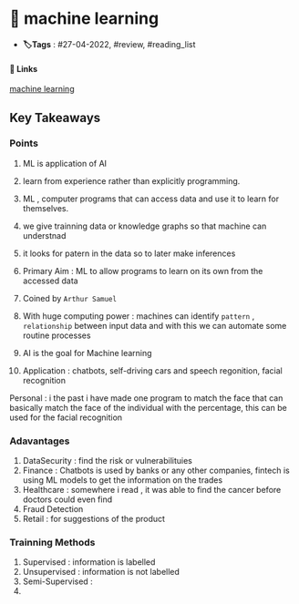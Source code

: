 # 📑 machine learning

- **🏷️Tags** : #27-04-2022, #review, #reading_list

#### 🔗 Links
[machine learning](https://www.expert.ai/blog/machine-learning-definition/)
[]()


## Key Takeaways

### Points 
1. ML is application of AI
2. learn from experience rather than explicitly programming.
3. ML , computer programs that can access data and use it to learn for themselves.


4.  we give trainning data or knowledge graphs so that machine can understnad
5. it looks for patern in the data so to later make inferences
6. Primary Aim : ML to allow programs to learn on its own from the accessed data

7. Coined by `Arthur Samuel` 
8. With huge computing power : machines can identify `pattern` , `relationship` between input data and with this we can automate some routine processes
9. AI is the goal for Machine learning
10. Application : chatbots, self-driving cars and speech regonition, facial recognition

Personal : i the past i have made one program to match the face that can basically match the face of the individual with the percentage, this can be used for the facial recognition

### Adavantages
1. DataSecurity : find the risk or vulnerabilituies 
2. Finance : Chatbots is used by banks or any other companies, fintech is using ML models to get the information on the trades
3. Healthcare : somewhere i read , it was able to find the cancer before doctors could even find
4. Fraud Detection
5. Retail : for suggestions of the product


###  Trainning Methods
1. Supervised : information is labelled
2. Unsupervised : information is not labelled
3. Semi-Supervised  :
7. 